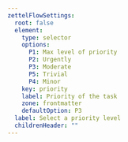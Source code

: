 ```yaml
---
zettelFlowSettings:
  root: false
  element:
    type: selector
    options:
      P1: Max level of priority
      P2: Urgently
      P3: Moderate
      P5: Trivial
      P4: Minor
    key: priority
    label: Priority of the task
    zone: frontmatter
    defaultOption: P3
  label: Select a priority level
  childrenHeader: ""
---
```

